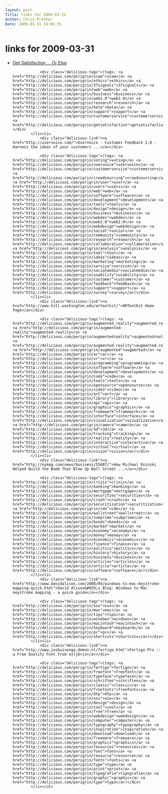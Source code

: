 ```yaml
---
layout: post
Title: links for 2009-03-31  
Author: Chris Prather
Date: 2009-03-31 19:05:35
---
```


# links for 2009-03-31
<ul class="delicious"><li>
                <div class="delicious-link"><a href="http://www.37signals.com/svn/posts/1650-get-satisfaction-or-else">Get Satisfaction ... Or Else</a></div>
                
                <div class="delicious-tags">(tags: <a href="http://delicious.com/perigrin/scam">scam</a> <a href="http://delicious.com/perigrin/ethics">ethics</a> <a href="http://delicious.com/perigrin/37signals">37signals</a> <a href="http://delicious.com/perigrin/web">web</a> <a href="http://delicious.com/perigrin/business">business</a> <a href="http://delicious.com/perigrin/web2.0">web2.0</a> <a href="http://delicious.com/perigrin/research">research</a> <a href="http://delicious.com/perigrin/beta">beta</a> <a href="http://delicious.com/perigrin/support">support</a> <a href="http://delicious.com/perigrin/customerservice">customerservice</a> <a href="http://delicious.com/perigrin/getsatisfaction">getsatisfaction</a>)</div>
            </li><li>
                <div class="delicious-link"><a href="http://uservoice.com/">UserVoice - Customer Feedback 2.0 - Harness the ideas of your customers ...</a></div>
                
                <div class="delicious-tags">(tags: <a href="http://delicious.com/perigrin/voting">voting</a> <a href="http://delicious.com/perigrin/uservoice">uservoice</a> <a href="http://delicious.com/perigrin/customerservice">customerservice</a> <a href="http://delicious.com/perigrin/crowdsourcing">crowdsourcing</a> <a href="http://delicious.com/perigrin/user">user</a> <a href="http://delicious.com/perigrin/users">users</a> <a href="http://delicious.com/perigrin/web">web</a> <a href="http://delicious.com/perigrin/software">software</a> <a href="http://delicious.com/perigrin/development">development</a> <a href="http://delicious.com/perigrin/tools">tools</a> <a href="http://delicious.com/perigrin/design">design</a> <a href="http://delicious.com/perigrin/business">business</a> <a href="http://delicious.com/perigrin/webdev">webdev</a> <a href="http://delicious.com/perigrin/web2.0">web2.0</a> <a href="http://delicious.com/perigrin/webdesign">webdesign</a> <a href="http://delicious.com/perigrin/social">social</a> <a href="http://delicious.com/perigrin/community">community</a> <a href="http://delicious.com/perigrin/research">research</a> <a href="http://delicious.com/perigrin/collaboration">collaboration</a> <a href="http://delicious.com/perigrin/analysis">analysis</a> <a href="http://delicious.com/perigrin/tool">tool</a> <a href="http://delicious.com/perigrin/ideas">ideas</a> <a href="http://delicious.com/perigrin/marketing">marketing</a> <a href="http://delicious.com/perigrin/service">service</a> <a href="http://delicious.com/perigrin/socialmedia">socialmedia</a> <a href="http://delicious.com/perigrin/usability">usability</a> <a href="http://delicious.com/perigrin/customer">customer</a> <a href="http://delicious.com/perigrin/feedback">feedback</a> <a href="http://delicious.com/perigrin/support">support</a> <a href="http://delicious.com/perigrin/survey">survey</a>)</div>
            </li><li>
                <div class="delicious-link"><a href="http://www.hitl.washington.edu/artoolkit/">ARToolKit Home Page</a></div>
                
                <div class="delicious-tags">(tags: <a href="http://delicious.com/perigrin/augmented_reality">augmented_reality</a> <a href="http://delicious.com/perigrin/augmented-reality">augmented-reality</a> <a href="http://delicious.com/perigrin/augmentedreality">augmentedreality</a> <a href="http://delicious.com/perigrin/augmented.reality">augmented.reality</a> <a href="http://delicious.com/perigrin/augmented">augmented</a> <a href="http://delicious.com/perigrin/ar">ar</a> <a href="http://delicious.com/perigrin/vr">vr</a> <a href="http://delicious.com/perigrin/programming">programming</a> <a href="http://delicious.com/perigrin/software">software</a> <a href="http://delicious.com/perigrin/development">development</a> <a href="http://delicious.com/perigrin/code">code</a> <a href="http://delicious.com/perigrin/tools">tools</a> <a href="http://delicious.com/perigrin/opensource">opensource</a> <a href="http://delicious.com/perigrin/video">video</a> <a href="http://delicious.com/perigrin/art">art</a> <a href="http://delicious.com/perigrin/library">library</a> <a href="http://delicious.com/perigrin/api">api</a> <a href="http://delicious.com/perigrin/graphics">graphics</a> <a href="http://delicious.com/perigrin/framework">framework</a> <a href="http://delicious.com/perigrin/interface">interface</a> <a href="http://delicious.com/perigrin/visualization">visualization</a> <a href="http://delicious.com/perigrin/camera">camera</a> <a href="http://delicious.com/perigrin/3d">3d</a> <a href="http://delicious.com/perigrin/tracking">tracking</a> <a href="http://delicious.com/perigrin/reality">reality</a> <a href="http://delicious.com/perigrin/interactive">interactive</a> <a href="http://delicious.com/perigrin/virtual">virtual</a> <a href="http://delicious.com/perigrin/vision">vision</a>)</div>
            </li><li>
                <div class="delicious-link"><a href="http://nymag.com/news/business/55687/">How Michael Osinski Helped Build the Bomb That Blew Up Wall Street ...</a></div>
                
                <div class="delicious-tags">(tags: <a href="http://delicious.com/perigrin/crisis">crisis</a> <a href="http://delicious.com/perigrin/banking">banking</a> <a href="http://delicious.com/perigrin/mortgage">mortgage</a> <a href="http://delicious.com/perigrin/securities">securities</a> <a href="http://delicious.com/perigrin/crash">crash</a> <a href="http://delicious.com/perigrin/securitization">securitization</a> <a href="http://delicious.com/perigrin/cdo">cdo</a> <a href="http://delicious.com/perigrin/wallstreet">wallstreet</a> <a href="http://delicious.com/perigrin/subprime">subprime</a> <a href="http://delicious.com/perigrin/bonds">bonds</a> <a href="http://delicious.com/perigrin/market">market</a> <a href="http://delicious.com/perigrin/economy">economy</a> <a href="http://delicious.com/perigrin/money">money</a> <a href="http://delicious.com/perigrin/economics">economics</a> <a href="http://delicious.com/perigrin/finance">finance</a> <a href="http://delicious.com/perigrin/politics">politics</a> <a href="http://delicious.com/perigrin/history">history</a> <a href="http://delicious.com/perigrin/business">business</a> <a href="http://delicious.com/perigrin/articles">articles</a> <a href="http://delicious.com/perigrin/article">article</a> <a href="http://delicious.com/perigrin/software">software</a>)</div>
            </li><li>
                <div class="delicious-link"><a href="http://www.davidalison.com/2008/04/windows-to-mac-keystroke-mapping-quick.html">David Alison&#039;s Blog: Windows to Mac keystroke mapping - a quick guide</a></div>
                
                <div class="delicious-tags">(tags: <a href="http://delicious.com/perigrin/osx">osx</a> <a href="http://delicious.com/perigrin/mac">mac</a> <a href="http://delicious.com/perigrin/tips">tips</a> <a href="http://delicious.com/perigrin/windows">windows</a> <a href="http://delicious.com/perigrin/macintosh">macintosh</a> <a href="http://delicious.com/perigrin/keyboard">keyboard</a> <a href="http://delicious.com/perigrin/pc">pc</a> <a href="http://delicious.com/perigrin/shortcuts">shortcuts</a>)</div>
            </li><li>
                <div class="delicious-link"><a href="http://www.josbuivenga.demon.nl/fertigo.html">Fertigo Pro :: a Free Quality Font from exljbris</a></div>
                
                <div class="delicious-tags">(tags: <a href="http://delicious.com/perigrin/fertigo">fertigo</a> <a href="http://delicious.com/perigrin/freefont">freefont</a> <a href="http://delicious.com/perigrin/typeface">typeface</a> <a href="http://delicious.com/perigrin/schriften">schriften</a> <a href="http://delicious.com/perigrin/classic">classic</a> <a href="http://delicious.com/perigrin/freefonts">freefonts</a> <a href="http://delicious.com/perigrin/dtp">dtp</a> <a href="http://delicious.com/perigrin/osx">osx</a> <a href="http://delicious.com/perigrin/design">design</a> <a href="http://delicious.com/perigrin/cool">cool</a> <a href="http://delicious.com/perigrin/free">free</a> <a href="http://delicious.com/perigrin/webdesign">webdesign</a> <a href="http://delicious.com/perigrin/computer">computer</a> <a href="http://delicious.com/perigrin/typography">typography</a> <a href="http://delicious.com/perigrin/inspiration">inspiration</a> <a href="http://delicious.com/perigrin/download">download</a> <a href="http://delicious.com/perigrin/freeware">freeware</a> <a href="http://delicious.com/perigrin/graphics">graphics</a> <a href="http://delicious.com/perigrin/resources">resources</a> <a href="http://delicious.com/perigrin/font">font</a> <a href="http://delicious.com/perigrin/resource">resource</a> <a href="http://delicious.com/perigrin/fonts">fonts</a> <a href="http://delicious.com/perigrin/type">type</a> <a href="http://delicious.com/perigrin/print">print</a> <a href="http://delicious.com/perigrin/tipografia">tipografia</a> <a href="http://delicious.com/perigrin/graphic">graphic</a> <a href="http://delicious.com/perigrin/typo">typo</a>)</div>
            </li></ul>
